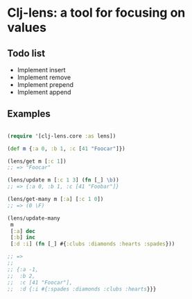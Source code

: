 # Clj-lens: a tool for focusing on values

## Todo list

* Implement insert
* Implement remove
* Implement prepend
* Implement append

## Examples

```clojure

(require '[clj-lens.core :as lens])

(def m {:a 0, :b 1, :c [41 "Foocar"]})

(lens/get m [:c 1])
;; => "Foocar"

(lens/update m [:c 1 3] (fn [_] \b))
;; => {:a 0, :b 1, :c [41 "Foobar"]}

(lens/get-many m [:a] [:c 1 0])
;; => (0 \F)

(lens/update-many
 m
 [:a] dec
 [:b] inc
 [:d :i] (fn [_] #{:clubs :diamonds :hearts :spades}))

;; =>
;;
;; {:a -1,
;;  :b 2,
;;  :c [41 "Foocar"],
;;  :d {:i #{:spades :diamonds :clubs :hearts}}}

```
